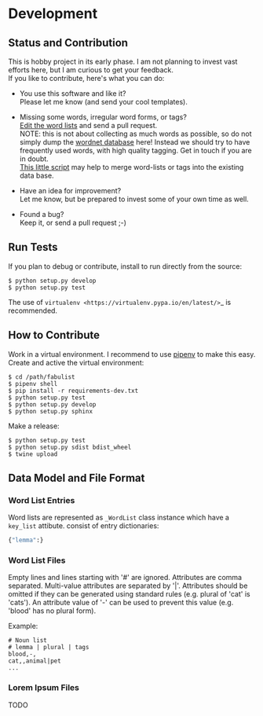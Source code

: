 # Development

## Status and Contribution

This is hobby project in its early phase. I am not planning to invest vast efforts here, but
I am curious to get your feedback.<br>
If you like to contribute, here's what you can do:

- You use this software and like it?<br>
  Please let me know (and send your cool templates).

- Missing some words, irregular word forms, or tags?<br>
  [Edit the word lists](https://github.com/mar10/fabulist/tree/master/fabulist/data)
  and send a pull request.<br>
  NOTE: this is not about collecting as much words as possible, so do not simply dump the
  [wordnet database](http://wordnet.princeton.edu) here!
  Instead we should try to have frequently used words, with high quality tagging. Get in touch if
  you are in doubt.<br>
  [This little script](https://github.com/mar10/fabulist/blob/master/tests/list_importer.py)
  may help to merge word-lists or tags into the existing data base.

- Have an idea for improvement?<br>
  Let me know, but be prepared to invest some of your own time as well.

- Found a bug?<br>
  Keep it, or send a pull request ;-)


## Run Tests

If you plan to debug or contribute, install to run directly from the source:

	$ python setup.py develop
	$ python setup.py test

The use of `virtualenv <https://virtualenv.pypa.io/en/latest/>`_ is recommended.


## How to Contribute

Work in a virtual environment. I recommend to use [pipenv](https://github.com/kennethreitz/pipenv)
to make this easy.
Create and active the virtual environment:
```
$ cd /path/fabulist
$ pipenv shell
$ pip install -r requirements-dev.txt
$ python setup.py test
$ python setup.py develop
$ python setup.py sphinx
```

Make a release:
```
$ python setup.py test
$ python setup.py sdist bdist_wheel
$ twine upload
```


## Data Model and File Format

### Word List Entries

Word lists are represented as `_WordList` class instance which have a `key_list` attibute.
 consist of entry dictionaries:
```py
{"lemma":}
```


### Word List Files

Empty lines and lines starting with '#' are ignored.
Attributes are comma separated. Multi-value attributes are separated by '|'.
Attributes should be omitted if they can be generated using standard rules (e.g. plural of 'cat' is 'cats').
An attribute value of '-' can be used to prevent this value (e.g. 'blood' has no plural form).

Example:
```
# Noun list
# lemma | plural | tags
blood,-,
cat,,animal|pet
...
```

### Lorem Ipsum Files

TODO
